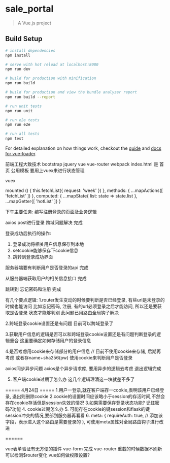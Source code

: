 # sale_portal

> A Vue.js project

## Build Setup

``` bash
# install dependencies
npm install

# serve with hot reload at localhost:8080
npm run dev

# build for production with minification
npm run build

# build for production and view the bundle analyzer report
npm run build --report

# run unit tests
npm run unit

# run e2e tests
npm run e2e

# run all tests
npm test
```

For detailed explanation on how things work, checkout the [guide](http://vuejs-templates.github.io/webpack/) and [docs for vue-loader](http://vuejs.github.io/vue-loader).


前端工程大致技术
bootstrap jquery vue vue-router webpack
index.html 是 首页 公用模板
要用上vuex来进行状态管理

vuex

mounted () {
        this.fetchList({
            request: 'week'
        })
    },
    methods: {
        ...mapActions([
            'fetchList'
        ])
    },
    computed: {
        ...mapState{
            list: state => state.list
        },
        ...mapGetter{[
            'hotList'
        ]}
    }

下午主要任务:
  编写注册登录的页面及业务逻辑

  axios post进行登录  跨域问题解决 完成

  登录成功后执行的操作:
  1. 登录成功将相关用户信息保存到本地
  2. setcookie能够保存下cookie信息
  3. 跳转到登录成功界面

  服务器端要有判断用户是否登录的api  完成

  从服务器端获取用户的相关信息接口  完成

  跳转到 忘记密码和注册 完成

  有几个要点逻辑:
  1.router发生变动的时候要判断是否已经登录, 有些url是未登录的时候也能访问
  比如忘记密码, 注册, 有的url必须登录之后才能访问, 所以还是要获取是否登录
  状态才能够判别
  此问题已用路由全局钩子解决

  2.跨域登录cookie设置还是有问题  目前可以跨域登录了

  3.获取用户信息的逻辑是否可以和跨域登录cookie设置还是有问题判断登录的逻辑重合
    这里要确定如何存储用户的登录信息

  4.是否考虑用cookie来存储部分的用户信息
    // 目前不使用cookie来存储, 后期再考虑 或者存name+sha256(pw)
    使用cookie来判断用户是否登录

  axios同步异步问题 axios是个异步请求库, 要用异步的逻辑去考虑
  退出逻辑完成

  5. 客户端cookie过期了怎么办
  这几个逻辑理清这一块就差不多了

===== 4月24日 =====
1.用户一登录,就在客户端存一cookie,表明该用户已经登录, 退出则删除cookie
2.cookie的设置时间应该略小于session的存活时间,不然会存在cookie存活但是session失效的情况
3.如果需要保存登录状态功能? 记住密码?功能
4. cookie过期怎么办
5. 可能存在cookie的键session和flask的键session冲突的情况,要部到服务器再看看
6. meta: {
            requireAuth: true,  // 添加该字段，表示进入这个路由是需要登录的
        },
   可使用meta属性对全局路由钩子进行改进

======

vue表单验证有无方便的插件 vue-form 完成
vue-router 重载的时候数据不刷新 可以检测$router变化
vue如何做权限设置?





